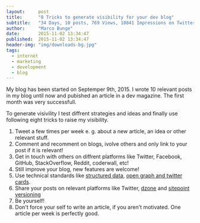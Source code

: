 ```yaml
---
layout:     post
title:      "8 Tricks to generate visibility for your dev blog"
subtitle:   "34 Days, 10 posts, 769 Views, 10841 Impressions on Twitter, 1 external article"
author:     "Marco Bunge"
date:       2015-11-02 13:34:47
published:  2015-11-02 13:34:47
header-img: "img/downloads-bg.jpg"
tags:
  - internet
  - marketing
  - development
  - blog
---
```


My blog has been started on Septemper 9th, 2015. I wrote 10 relevant posts in my blog until now and pubished an article in a dev magazine. The first month was very successfull.

To generate visivility I test diffrent strategies and ideas and finally use following eight tricks to raise my visibility.

1. Tweet a few times per week e. g. about a new article, an idea or other relevant stuff.
2. Comment and recomment on blogs, ivolve others and only link to your post if it is relevant!
3. Get in touch with others on diffrent platforms like Twitter, Facebook, GitHub, StackOverflow, Reddit, coderwall, etc!
4. Still improve your blog, new features are welcome!
5. Use technical standards like <a href="https://developers.google.com/structured-data/" target="blank">structured data</a>, <a href="http://www.marco-bunge.com/2015/10/02/enhance-your-website-for-social-platforms/" target="_blank">open graph and twitter cards</a>.
6. Share your posts on relevant platforms like Twitter, <a href="http://dzone.com" target="_blank">dzone</a> and <a href="https://www.sitepoint.com/versioning" target="_blank">sitepoint versioning</a>
7. Be yourself!
8. Don't force your self to write an article, if you aren't motivated. One article per week is perfectly good.
